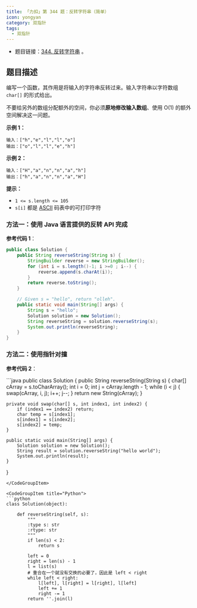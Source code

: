 ```yaml
---
title: 「力扣」第 344 题：反转字符串（简单）
icon: yongyan
category: 双指针
tags:
  - 双指针
---
```



+ 题目链接：[344. 反转字符串](https://leetcode-cn.com/problems/reverse-string/description/) 。

## 题目描述

编写一个函数，其作用是将输入的字符串反转过来。输入字符串以字符数组 `char[]` 的形式给出。

不要给另外的数组分配额外的空间，你必须**原地修改输入数组**、使用 O(1) 的额外空间解决这一问题。

**示例 1：**

```
输入：["h","e","l","l","o"]
输出：["o","l","l","e","h"]
```

**示例 2：**

```
输入：["H","a","n","n","a","h"]
输出：["h","a","n","n","a","H"]
```

**提示：**

- `1 <= s.length <= 105`
- `s[i]` 都是 [ASCII](https://baike.baidu.com/item/ASCII) 码表中的可打印字符

### 方法一：使用 Java 语言提供的反转 API 完成

**参考代码 1**：

```java
public class Solution {
    public String reverseString(String s) {
        StringBuilder reverse = new StringBuilder();
        for (int i = s.length()-1; i >=0 ; i--) {
            reverse.append(s.charAt(i));
        }
        return reverse.toString();
    }

    // Given s = "hello", return "olleh".
    public static void main(String[] args) {
        String s = "hello";
        Solution solution = new Solution();
        String reverseString = solution.reverseString(s);
        System.out.println(reverseString);
    }
}
```

### 方法二：使用指针对撞

**参考代码 2**：

<CodeGroup>
<CodeGroupItem title="Java">
```java
public class Solution {
    public String reverseString(String s) {
        char[] cArray = s.toCharArray();
        int i = 0;
        int j = cArray.length - 1;
        while (i < j) {
            swap(cArray, i, j);
            i++;
            j--;
        }
        return new String(cArray);
    }

    private void swap(char[] s, int index1, int index2) {
        if (index1 == index2) return;
        char temp = s[index1];
        s[index1] = s[index2];
        s[index2] = temp;
    }

    public static void main(String[] args) {
        Solution solution = new Solution();
        String result = solution.reverseString("hello world");
        System.out.println(result);
    }
}
```
</CodeGroupItem>

<CodeGroupItem title="Python">
```python
class Solution(object):

    def reverseString(self, s):
        """
        :type s: str
        :rtype: str
        """
        if len(s) < 2:
            return s

        left = 0
        right = len(s) - 1
        l = list(s)
        # 重合在一个就没有交换的必要了，因此是 left < right
        while left < right:
            l[left], l[right] = l[right], l[left]
            left += 1
            right -= 1
        return ''.join(l)

```
</CodeGroupItem>
</CodeGroup>